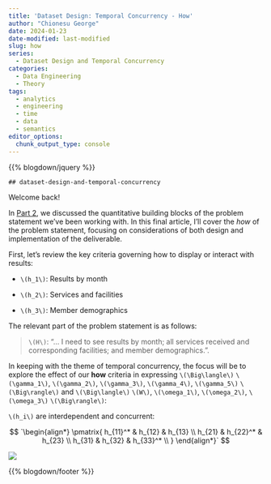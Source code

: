 ```yaml
---
title: 'Dataset Design: Temporal Concurrency - How'
author: "Chionesu George"
date: 2024-01-23
date-modified: last-modified
slug: how
series: 
  - Dataset Design and Temporal Concurrency
categories:
  - Data Engineering
  - Theory
tags:
  - analytics
  - engineering
  - time
  - data
  - semantics
editor_options: 
  chunk_output_type: console
---
```


{{% blogdown/jquery %}}

    ## dataset-design-and-temporal-concurrency

<link rel="stylesheet" href="/markdown.css"/>
<script src="/markdown.js"></script>
<span style="display: none;">
<p>
<ul toggleGroup="0" context="definition">
<li id="msg_tax_I">
<span class="def_sym">&delta;<sup>I</sup></span>
: Information-carrying columns
</li>
<li id="msg_tax_G">
<span class="def_sym">&delta;<sup>G</sup></span>
: Grouping columns (categorical, descriptive)
</li>
<li id="msg_tax_Y">
<span class="def_sym">&delta;<sup>Y</sup></span>
: Measurements (e.g., purchase price, height, product ratings)
</li>
<li id="msg_tax_T">
<span class="def_sym">&delta;<sup>T</sup></span>
: Temporal columns to include dates and temporal hierarchies
</li>
<li id="msg_tax_E">
<span class="def_sym">&delta;<sup>E</sup></span>
: Record life-cycle tracking columns (for example, effective dates in slowly changing dimension parlance)
</li>
</ul>
</p>
</span>
<span style="display: none;" id="msg_W">Report Window</span>
<span style="display: none;" id="msg_o1">... members between 30 and 50 years old</span>
<span style="display: none;" id="msg_o2">... have had at least two inpatient visits within a six-week period</span>
<span style="display: none;" id="msg_o3">Dependence vs. Independence</span>
<span style="display: none;" id="msg_h1">Results by month</span>
<span style="display: none;" id="msg_h2">All services received and corresponding facilities</span>
<span style="display: none;" id="msg_h3">Member demographics</span>
<span style="display: none;" id="msg_g1">Average length of stay</span>
<span style="display: none;" id="msg_g2">Counts of lapses in medication adherence</span>
<span style="display: none;" id="msg_g3">Cumulative count of lapses in medication adherence</span>
<span style="display: none;" id="msg_g4">Number of unique members</span>
<span style="display: none;" id="msg_g5">Total expenditures</span>

<span class="decorativeText">Welcome back!</span>

In <a href="../what" target="blank">Part 2</a>, we discussed the quantitative building blocks of the problem statement we’ve been working with. In this final article, I’ll cover the *how* of the problem statement, focusing on considerations of both design and implementation of the deliverable.

First, let’s review the key criteria governing how to display or interact with results:

- <span class="bigMath">`\(h_1\)`</span>: <span id="msg_h1">Results by month</span>

- <span class="bigMath">`\(h_2\)`</span>: <span id="msg_h2">Services and facilities</span>

- <span class="bigMath">`\(h_3\)`</span>: <span id="msg_h3">Member demographics</span>

The relevant part of the problem statement is as follows:

> `\(H\)`: <span class="quote">“… I need to see results by month; all services received and corresponding facilities; and member demographics.”</span>.

In keeping with the theme of temporal concurrency, the focus will be to explore the effect of our **how** criteria in expressing `\(\Big\langle\)`
<span msg_id="g1">`\(\gamma_1\)`</span>,
<span msg_id="g2">`\(\gamma_2\)`</span>,
<span msg_id="g3">`\(\gamma_3\)`</span>,
<span msg_id="g4">`\(\gamma_4\)`</span>,
<span msg_id="g5">`\(\gamma_5\)`</span>
`\(\Big\rangle\)` and `\(\Big\langle\)`
<span msg_id="W">`\(W\)`</span>,
<span msg_id="o1">`\(\omega_1\)`</span>,
<span msg_id="o2">`\(\omega_2\)`</span>,
<span msg_id="o3">`\(\omega_3\)`</span>
`\(\Big\rangle\)`:

`\(h_i\)` are interdependent and concurrent:

$$
`\begin{align*}
\pmatrix{
h_{11}^* & h_{12} & h_{13} \\
h_{21} & h_{22}^* & h_{23} \\
h_{31} & h_{32} & h_{33}^* \\
}
\end{align*}`
$$

<img src="/decorative_line.png" class="decorative-line" />

{{% blogdown/footer %}}
